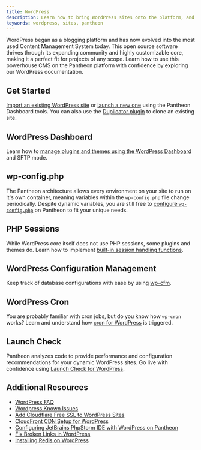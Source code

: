 ```yaml
---
title: WordPress
description: Learn how to bring WordPress sites onto the platform, and considerations for developing and running them.
keywords: wordpress, sites, pantheon
---
```

WordPress began as a blogging platform and has now evolved into the most used Content Management System today. This open source software thrives through its expanding community and highly customizable core, making it a perfect fit for projects of any scope. Learn how to use this powerhouse CMS on the Pantheon platform with confidence by exploring our WordPress documentation.
## Get Started
[Import an existing WordPress site](/docs/articles/wordpress/importing-a-wordpress-site) or [launch a new one](/docs/articles/wordpress/starting-wordpress-site) using the Pantheon Dashboard tools. You can also use the [Duplicator plugin](/docs/articles/wordpress/clone-a-wordpress-site-with-duplicator-plugin) to clone an existing site.
## WordPress Dashboard
Learn how to [manage plugins and themes using the WordPress Dashboard](/docs/articles/sites/code/more-ways-of-managing-code-in-sftp-mode#using-wp-admin-to-manage-plugins-and-themes) and SFTP mode.
## wp-config.php
The Pantheon architecture allows every environment on your site to run on it's own container, meaning variables within the `wp-config.php` file change periodically. Despite dynamic variables, you are still free to [configure `wp-config.php`](/docs/articles/wordpress/configuring-wp-config-php) on Pantheon to fit your unique needs.
## PHP Sessions
While WordPress core itself does not use PHP sessions, some plugins and themes do. Learn how to implement [built-in session handling functions](/docs/articles/wordpress/wordpress-and-php-sessions).
## WordPress Configuration Management
Keep track of database configurations with ease by using [wp-cfm](/docs/articles/wordpress/wordpress-configuration-management-wp-cfm).
## WordPress Cron
You are probably familiar with cron jobs, but do you know how `wp-cron` works? Learn and understand how [cron for WordPress](/docs/articles/wordpress/cron-for-wordpress) is triggered.
## Launch Check
Pantheon analyzes code to provide performance and configuration recommendations for your dynamic WordPress sites. Go live with confidence using [Launch Check for WordPress](/docs/articles/wordpress/launch-check-wordpress-performance-and-configuration-analysis).
## Additional Resources
- [WordPress FAQ](/docs/articles/wordpress/wordpress-faq)
- [Wordpress Known Issues](/docs/articles/wordpress/wordpress-known-issues)
- [Add Cloudflare Free SSL to WordPress Sites](http://localhost:8000/docs/articles/wordpress/add-cloudflare-free-ssl-to-wordpress-sites)
- [CloudFront CDN Setup for WordPress](/docs/articles/wordpress/cloudFront-setup-for-wordpress)
- [Configuring JetBrains PhpStorm IDE with WordPress on Pantheon](/docs/articles/wordpress/configuring-phpstorm-on-pantheon-for-wordpress)
- [Fix Broken Links in WordPress](/docs/articles/wordpress/fix-broken-links-in-wordpress)
- [Installing Redis on WordPress](/docs/articles/sites/installing-redis-on-wordpress)
